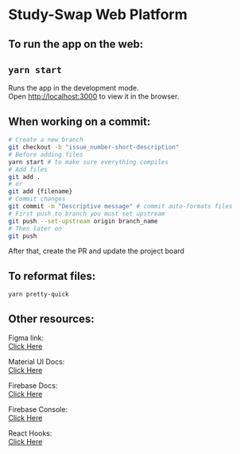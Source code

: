 # Study-Swap Web Platform

## To run the app on the web:

## `yarn start`

Runs the app in the development mode.<br />
Open [http://localhost:3000](http://localhost:3000) to view it in the browser.

## When working on a commit:

```bash
# Create a new branch
git checkout -b "issue_number-short-description"
# Before adding files
yarn start # to make sure everything compiles
# Add files
git add .
# or
git add {filename}
# Commit changes
git commit -m "Descriptive message" # commit auto-formats files
# First push to branch you must set upstream
git push --set-upstream origin branch_name
# Then later on
git push
```

After that, create the PR and update the project board

## To reformat files:

`yarn pretty-quick`

## Other resources:

Figma link: <br />
[Click Here](https://www.figma.com/file/8zw3KBGDJYy8gjxdvF6eYt/StudySwap-Mockup?node-id=0%3A1)

Material UI Docs: <br />
[Click Here](https://material-ui.com/)

Firebase Docs: <br />
[Click Here](https://firebase.google.com/docs)

Firebase Console: <br />
[Click Here](https://console.firebase.google.com/u/0/project/study-swap/overview)

React Hooks: <br />
[Click Here](https://reactjs.org/docs/hooks-intro.html)
